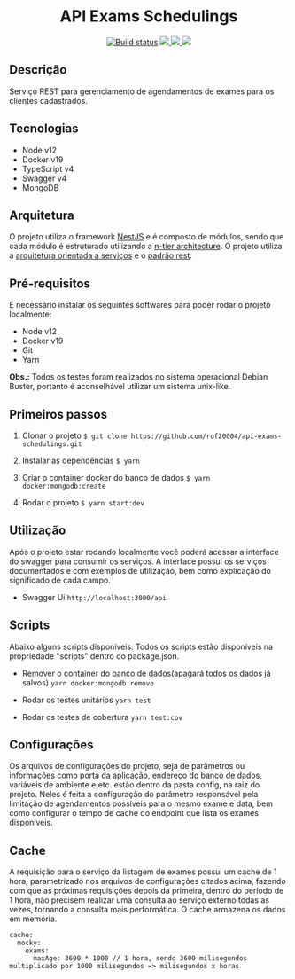 <h1 align="center">
    API Exams Schedulings
</h1>

<p align="center">
  <a target="_blank" href="https://travis-ci.org/github/rof20004/api-exams-schedulings"><img src="https://travis-ci.org/rof20004/api-exams-schedulings.svg?branch=master" alt="Build status" /></a>
    
  <a target="_blank" href="https://codecov.io/gh/rof20004/api-exams-schedulings">
    <img src="https://codecov.io/gh/rof20004/api-exams-schedulings/branch/master/graph/badge.svg?token=75UTB5C6DY"/>
  </a>

  <a target="_blank" href="https://opensource.org/licenses/MIT">
    <img src="https://img.shields.io/badge/License-MIT-yellow.svg"/>
  </a>

  <a target="_blank" href="https://opensource.org/licenses/MIT">
    <img src='https://bettercodehub.com/edge/badge/rof20004/api-exams-schedulings?branch=master'>
  </a>
</p>

## Descrição

Serviço REST para gerenciamento de agendamentos de exames para os clientes cadastrados.

## Tecnologias

- Node v12
- Docker v19
- TypeScript v4
- Swagger v4
- MongoDB

## Arquitetura

O projeto utiliza o framework [NestJS](https://nestjs.com/) e é composto de módulos, sendo que cada módulo é estruturado utilizando a [n-tier architecture](https://pt.wikipedia.org/wiki/Arquitetura_multicamada). O projeto utiliza a [arquitetura orientada a serviços](https://pt.wikipedia.org/wiki/Service-oriented_architecture) e o [padrão rest](https://restfulapi.net/).

## Pré-requisitos

É necessário instalar os seguintes softwares para poder rodar o projeto localmente:

- Node v12
- Docker v19
- Git
- Yarn

**Obs.:** Todos os testes foram realizados no sistema operacional Debian Buster, portanto é aconselhável utilizar um sistema unix-like.

## Primeiros passos

1. Clonar o projeto
`$ git clone https://github.com/rof20004/api-exams-schedulings.git`

2. Instalar as dependências
`$ yarn`

3. Criar o container docker do banco de dados
`$ yarn docker:mongodb:create`

4. Rodar o projeto
`$ yarn start:dev`

## Utilização

Após o projeto estar rodando localmente você poderá acessar a interface do swagger para consumir os serviços. A interface possui os serviços documentados e com exemplos de utilização, bem como explicação do significado de cada campo.

- Swagger Ui
`http://localhost:3000/api`

## Scripts

Abaixo alguns scripts disponíveis. Todos os scripts estão disponíveis na propriedade "scripts" dentro do package.json.

- Remover o container do banco de dados(apagará todos os dados já salvos)
`yarn docker:mongodb:remove`

- Rodar os testes unitários
`yarn test`

- Rodar os testes de cobertura
`yarn test:cov`

## Configurações

Os arquivos de configurações do projeto, seja de parâmetros ou informações como porta da aplicação, endereço do banco de dados, variáveis de ambiente e etc. estão dentro da pasta config, na raiz do projeto. Neles é feita a configuração do parâmetro responsável pela limitação de agendamentos possíveis para o mesmo exame e data, bem como configurar o tempo de cache do endpoint que lista os exames disponíveis.

## Cache

A requisição para o serviço da listagem de exames possui um cache de 1 hora, parametrizado nos arquivos de configurações citados acima, fazendo com que as próximas requisições depois da primeira, dentro do período de 1 hora, não precisem realizar uma consulta ao serviço externo todas as vezes, tornando a consulta mais performática. O cache armazena os dados em memória.

```
cache:
  mocky:
    exams:
      maxAge: 3600 * 1000 // 1 hora, sendo 3600 milisegundos multiplicado por 1000 milisegundos => milisegundos x horas
```
